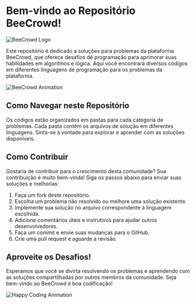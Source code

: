 # Bem-vindo ao Repositório BeeCrowd!

![BeeCrowd Logo](https://drive.google.com/file/d/1PDHOG6RjcFZyLmlLelcGH9k3Rgpdn0V9/view?usp=sharing)

Este repositório é dedicado a soluções para problemas da plataforma BeeCrowd, que oferece desafios de programação para aprimorar suas habilidades em algoritmos e lógica. Aqui você encontrará diversos códigos em diferentes linguagens de programação para os problemas da plataforma.

![BeeCrowd Animation](https://link-to-your-gif.gif)

## Como Navegar neste Repositório

Os códigos estão organizados em pastas para cada categoria de problemas. Cada pasta contém os arquivos de solução em diferentes linguagens. Sinta-se à vontade para explorar e aprender com as soluções disponíveis.

## Como Contribuir

Gostaria de contribuir para o crescimento desta comunidade? Sua contribuição é muito bem-vinda! Siga os passos abaixo para enviar suas soluções e melhorias:

1. Faça um fork deste repositório.
2. Escolha um problema não resolvido ou melhore uma solução existente.
3. Implemente sua solução no arquivo correspondente à linguagem escolhida.
4. Adicione comentários úteis e instrutivos para ajudar outros desenvolvedores.
5. Faça um commit e envie suas mudanças para o GitHub.
6. Crie uma pull request e aguarde a revisão.

## Aproveite os Desafios!

Esperamos que você se divirta resolvendo os problemas e aprendendo com as soluções compartilhadas por outros membros da comunidade. Seja bem-vindo ao BeeCrowd e boa codificação!

![Happy Coding Animation](https://link-to-your-gif.gif)
